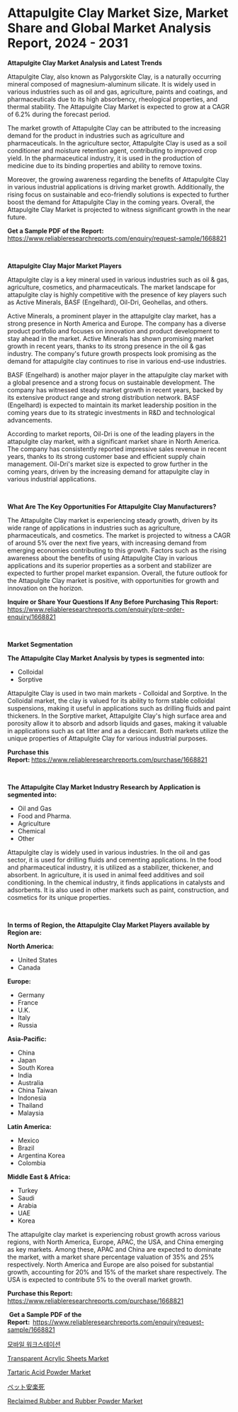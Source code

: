 <p><h1>Attapulgite Clay Market Size, Market Share and Global Market Analysis Report, 2024 - 2031</h1></p><p><strong>Attapulgite Clay Market Analysis and Latest Trends</strong></p>
<p><p>Attapulgite Clay, also known as Palygorskite Clay, is a naturally occurring mineral composed of magnesium-aluminum silicate. It is widely used in various industries such as oil and gas, agriculture, paints and coatings, and pharmaceuticals due to its high absorbency, rheological properties, and thermal stability. The Attapulgite Clay Market is expected to grow at a CAGR of 6.2% during the forecast period.</p><p>The market growth of Attapulgite Clay can be attributed to the increasing demand for the product in industries such as agriculture and pharmaceuticals. In the agriculture sector, Attapulgite Clay is used as a soil conditioner and moisture retention agent, contributing to improved crop yield. In the pharmaceutical industry, it is used in the production of medicine due to its binding properties and ability to remove toxins.</p><p>Moreover, the growing awareness regarding the benefits of Attapulgite Clay in various industrial applications is driving market growth. Additionally, the rising focus on sustainable and eco-friendly solutions is expected to further boost the demand for Attapulgite Clay in the coming years. Overall, the Attapulgite Clay Market is projected to witness significant growth in the near future.</p></p>
<p><strong>Get a Sample PDF of the Report:&nbsp;</strong> <a href="https://www.reliableresearchreports.com/enquiry/request-sample/1668821">https://www.reliableresearchreports.com/enquiry/request-sample/1668821</a></p>
<p>&nbsp;</p>
<p><strong>Attapulgite Clay Major Market Players</strong></p>
<p><p>Attapulgite clay is a key mineral used in various industries such as oil & gas, agriculture, cosmetics, and pharmaceuticals. The market landscape for attapulgite clay is highly competitive with the presence of key players such as Active Minerals, BASF (Engelhard), Oil-Dri, Geohellas, and others.</p><p>Active Minerals, a prominent player in the attapulgite clay market, has a strong presence in North America and Europe. The company has a diverse product portfolio and focuses on innovation and product development to stay ahead in the market. Active Minerals has shown promising market growth in recent years, thanks to its strong presence in the oil & gas industry. The company's future growth prospects look promising as the demand for attapulgite clay continues to rise in various end-use industries.</p><p>BASF (Engelhard) is another major player in the attapulgite clay market with a global presence and a strong focus on sustainable development. The company has witnessed steady market growth in recent years, backed by its extensive product range and strong distribution network. BASF (Engelhard) is expected to maintain its market leadership position in the coming years due to its strategic investments in R&D and technological advancements.</p><p>According to market reports, Oil-Dri is one of the leading players in the attapulgite clay market, with a significant market share in North America. The company has consistently reported impressive sales revenue in recent years, thanks to its strong customer base and efficient supply chain management. Oil-Dri's market size is expected to grow further in the coming years, driven by the increasing demand for attapulgite clay in various industrial applications.</p></p>
<p>&nbsp;</p>
<p><strong>What Are The Key Opportunities For Attapulgite Clay Manufacturers?</strong></p>
<p><p>The Attapulgite Clay market is experiencing steady growth, driven by its wide range of applications in industries such as agriculture, pharmaceuticals, and cosmetics. The market is projected to witness a CAGR of around 5% over the next five years, with increasing demand from emerging economies contributing to this growth. Factors such as the rising awareness about the benefits of using Attapulgite Clay in various applications and its superior properties as a sorbent and stabilizer are expected to further propel market expansion. Overall, the future outlook for the Attapulgite Clay market is positive, with opportunities for growth and innovation on the horizon.</p></p>
<p><strong>Inquire or Share Your Questions If Any Before Purchasing This Report:</strong> <a href="https://www.reliableresearchreports.com/enquiry/pre-order-enquiry/1668821">https://www.reliableresearchreports.com/enquiry/pre-order-enquiry/1668821</a></p>
<p>&nbsp;</p>
<p><strong>Market Segmentation</strong></p>
<p><strong>The Attapulgite Clay Market Analysis by types is segmented into:</strong></p>
<p><ul><li>Colloidal</li><li>Sorptive</li></ul></p>
<p><p>Attapulgite Clay is used in two main markets - Colloidal and Sorptive. In the Colloidal market, the clay is valued for its ability to form stable colloidal suspensions, making it useful in applications such as drilling fluids and paint thickeners. In the Sorptive market, Attapulgite Clay's high surface area and porosity allow it to absorb and adsorb liquids and gases, making it valuable in applications such as cat litter and as a desiccant. Both markets utilize the unique properties of Attapulgite Clay for various industrial purposes.</p></p>
<p><strong>Purchase this Report:&nbsp;</strong><a href="https://www.reliableresearchreports.com/purchase/1668821">https://www.reliableresearchreports.com/purchase/1668821</a></p>
<p>&nbsp;</p>
<p><strong>The Attapulgite Clay Market Industry Research by Application is segmented into:</strong></p>
<p><ul><li>Oil and Gas</li><li>Food and Pharma.</li><li>Agriculture</li><li>Chemical</li><li>Other</li></ul></p>
<p><p>Attapulgite clay is widely used in various industries. In the oil and gas sector, it is used for drilling fluids and cementing applications. In the food and pharmaceutical industry, it is utilized as a stabilizer, thickener, and absorbent. In agriculture, it is used in animal feed additives and soil conditioning. In the chemical industry, it finds applications in catalysts and adsorbents. It is also used in other markets such as paint, construction, and cosmetics for its unique properties.</p></p>
<p>&nbsp;</p>
<p><strong>In terms of Region, the Attapulgite Clay Market Players available by Region are:</strong></p>
<p>
    <p> <strong> North America: </strong>
        <ul>
            <li>United States</li>
            <li>Canada</li>
        </ul>
        </p> 
    <p> <strong> Europe: </strong>
        <ul>
            <li>Germany</li>
            <li>France</li>
            <li>U.K.</li>
            <li>Italy</li>
            <li>Russia</li>
        </ul>
        </p> 
    <p> <strong> Asia-Pacific: </strong>
        <ul>
            <li>China</li>
            <li>Japan</li>
            <li>South Korea</li>
            <li>India</li>
            <li>Australia</li>
            <li>China Taiwan</li>
            <li>Indonesia</li>
            <li>Thailand</li>
            <li>Malaysia</li>
        </ul>
        </p> 
    <p> <strong> Latin America: </strong>
        <ul>
            <li>Mexico</li>
            <li>Brazil</li>
            <li>Argentina Korea</li>
            <li>Colombia</li>
        </ul>
        </p> 
    <p> <strong> Middle East & Africa: </strong>
        <ul>
            <li>Turkey</li>
            <li>Saudi</li>
            <li>Arabia</li>
            <li>UAE</li>
            <li>Korea</li>
        </ul>
    </p>
    </p>
<p><p>The attapulgite clay market is experiencing robust growth across various regions, with North America, Europe, APAC, the USA, and China emerging as key markets. Among these, APAC and China are expected to dominate the market, with a market share percentage valuation of 35% and 25% respectively. North America and Europe are also poised for substantial growth, accounting for 20% and 15% of the market share respectively. The USA is expected to contribute 5% to the overall market growth.</p></p>
<p><strong>Purchase this Report: </strong><a href="https://www.reliableresearchreports.com/purchase/1668821">https://www.reliableresearchreports.com/purchase/1668821</a></p>
<p>&nbsp;<strong>Get a Sample PDF of the Report:&nbsp;&nbsp;</strong><a href="https://www.reliableresearchreports.com/enquiry/request-sample/1668821">https://www.reliableresearchreports.com/enquiry/request-sample/1668821</a></p>
<p><strong></strong></p>
<p><p><a href="https://medium.com/@marielesch2023/%EB%AA%A8%EB%B0%94%EC%9D%BC-%EC%9B%8C%ED%81%AC%EC%8A%A4%ED%85%8C%EC%9D%B4%EC%85%98-%EC%8B%9C%EC%9E%A5%EC%9D%80-%EC%8B%9C%EC%9E%A5-%EC%A0%90%EC%9C%A0%EC%9C%A8-%EC%8B%9C%EC%9E%A5-%EB%8F%99%ED%96%A5-%EB%B0%8F-%EC%8B%9C%EC%9E%A5-%EC%84%B1%EC%9E%A5%EC%97%90-%EB%8C%80%ED%95%9C-%EC%A0%95%EB%B3%B4%EB%A5%BC-%EC%A0%9C%EA%B3%B5%ED%95%A9%EB%8B%88%EB%8B%A4-3d8effe412a4">모바일 워크스테이션</a></p><p><a href="https://view.publitas.com/reportprime-1/transparent-acrylic-sheets-market-size-market-trends-and-growth-outlook-forecasted-for-period-from-2023-to-2030/">Transparent Acrylic Sheets Market</a></p><p><a href="https://github.com/mbisetmhermsr/Market-Research-Report-List-1/blob/main/tartaric-acid-powder-market.md">Tartaric Acid Powder Market</a></p><p><a href="https://medium.com/@durgin521/%E3%83%9A%E3%83%83%E3%83%88%E5%AE%89%E6%A5%BD%E6%AD%BB%E5%B8%82%E5%A0%B4%E5%88%86%E6%9E%90-%E3%81%9D%E3%81%AEcagr-%E5%B8%82%E5%A0%B4%E3%82%BB%E3%82%B0%E3%83%A1%E3%83%B3%E3%83%86%E3%83%BC%E3%82%B7%E3%83%A7%E3%83%B3-%E3%81%8A%E3%82%88%E3%81%B3%E3%82%B0%E3%83%AD%E3%83%BC%E3%83%90%E3%83%AB%E7%94%A3%E6%A5%AD%E6%A6%82%E8%A6%81-f00df6a8dd6c">ペット安楽死</a></p><p><a href="https://gratis-rainforest-2ca.notion.site/Reclaimed-Rubber-and-Rubber-Powder-Market-Offer-Valuable-Insights-into-Market-Size-Market-Share-Ma-6da87e6ee2bd43c88cc4d7d1f805227e">Reclaimed Rubber and Rubber Powder Market</a></p></p>